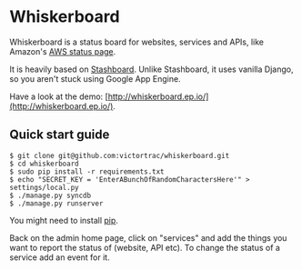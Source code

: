 Whiskerboard
============

Whiskerboard is a status board for websites, services and APIs, like Amazon's [AWS status page](http://status.aws.amazon.com/).

It is heavily based on [Stashboard](http://www.stashboard.org/). Unlike Stashboard, it uses vanilla Django, so you aren't stuck using Google App Engine.

Have a look at the demo: [http://whiskerboard.ep.io/](http://whiskerboard.ep.io/).

Quick start guide
-----------------

    $ git clone git@github.com:victortrac/whiskerboard.git
    $ cd whiskerboard
    $ sudo pip install -r requirements.txt
    $ echo "SECRET_KEY = 'EnterABunchOfRandomCharactersHere'" > settings/local.py
    $ ./manage.py syncdb
    $ ./manage.py runserver

You might need to install [pip](http://www.pip-installer.org/en/latest/installing.html).

Back on the admin home page, click on "services" and add the things you want to report the status of (website, API etc). To change the status of a service add an event for it.


